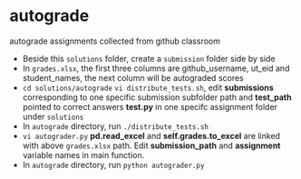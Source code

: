 # autograde
autograde assignments collected from github classroom

- Beside this `solutions` folder, create a `submission` folder side by side
- In `grades.xlsx`, the first three columns are github_username, ut_eid and student_names, the next column will be autograded scores
- `cd solutions/autograde` `vi distribute_tests.sh`, edit **submissions** corresponding to one specific submission subfolder path and **test_path** pointed to correct answers **test.py** in one specifc assignment folder under `solutions`
- In `autograde` directory, run `./distribute_tests.sh`
- `vi autograder.py` **pd.read_excel** and **self.grades.to_excel** are linked with above `grades.xlsx` path. Edit **submission_path** and **assignment** variable names in main function.
- In `autograde` directory, run `python autograder.py`
